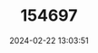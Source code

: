 ---
title: "154697"
category: "Xyrichtys martinicensis"
draft: false
date: 2024-02-22 13:03:51
languages:
  English: ["Straight-tail Razorfish", "Straighttail Razorfish", "Rosy Razorfish"]
  Spanish; Castilian: ["Cuchillo Llorón", "Doncella Llorona", "Lorito de Arena"]
  Arabic: ["Sils"]
---